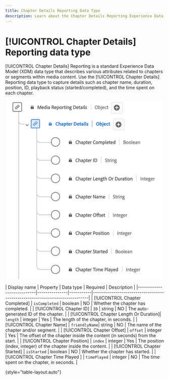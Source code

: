 ```yaml
---
title: Chapter Details Reporting Data Type
description: Learn about the Chapter Details Reporting Experience Data Model (XDM) data type.
---
```

# [!UICONTROL Chapter Details] Reporting data type

<!-- WIP -->
<!-- Update the description below -->

[!UICONTROL Chapter Details] Reporting is a standard Experience Data Model (XDM) data type that describes various attributes related to chapters or segments within media content. Use the [!UICONTROL Chapter Details] Reporting data type to capture details such as chapter name, duration, position, ID, playback status (started/completed), and the time spent on each chapter.

<!-- Update the image below -->
![A diagram of the Chapter Details Reporting data type.](../images/data-types/chapter-details-reporting.png)

| Display name                           | Property      | Data type | Required | Description                                        |
|---------------------------|---------------|-----------|----------------------------------------------------------------------------|
| [!UICONTROL Chapter Completed]         | `isCompleted` | boolean   |   NO      | Whether the chapter has completed.                |
| [!UICONTROL Chapter ID]                | `ID`          | string    |   NO      | The auto-generated ID of the chapter.             |
| [!UICONTROL Chapter Length Or Duration]| `length`      | integer   |   Yes     | The length of the chapter, in seconds.            |
| [!UICONTROL Chapter Name]              | `friendlyName`| string    |   NO      | The name of the chapter and/or segment.           |
| [!UICONTROL Chapter Offset]            | `offset`      | integer   |   Yes     | The offset of the chapter inside the content (in seconds) from the start. |
| [!UICONTROL Chapter Position]          | `index`       | integer   |   Yes     | The position (index, integer) of the chapter inside the content. |
| [!UICONTROL Chapter Started]           | `isStarted`   | boolean   |   NO      | Whether the chapter has started.                  |
| [!UICONTROL Chapter Time Played ]      | `timePlayed`  | integer   |   NO      | The time spent on the chapter, in seconds.        |

{style="table-layout:auto"}
